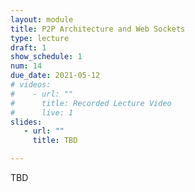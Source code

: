```yaml
---
layout: module
title: P2P Architecture and Web Sockets
type: lecture
draft: 1
show_schedule: 1
num: 14
due_date: 2021-05-12
# videos: 
#    - url: ""
#      title: Recorded Lecture Video
#      live: 1
slides:
   - url: ""
     title: TBD

---
```


TBD